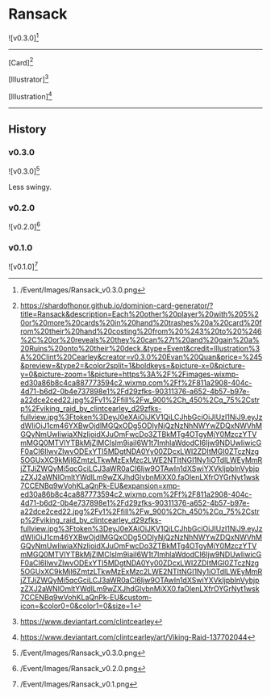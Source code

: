 # Ransack

![v0.3.0][^v0.3.0]

---

[Card][^Card]

[Illustrator][^Illustrator]

[Illustration][^Illustration]

---

## History

### v0.3.0

![v0.3.0][^v0.3.0]

Less swingy.

### v0.2.0

![v0.2.0][^v0.2.0]

### v0.1.0

![v0.1.0][^v0.1.0]

[^v0.1.0]: /Event/Images/Ransack_v0.1.png
[^v0.2.0]: /Event/Images/Ransack_v0.2.0.png
[^v0.3.0]: /Event/Images/Ransack_v0.3.0.png
[^Card]: https://shardofhonor.github.io/dominion-card-generator/?title=Ransack&description=Each%20other%20player%20with%205%20or%20more%20cards%20in%20hand%20trashes%20a%20card%20from%20their%20hand%20costing%20from%20%243%20to%20%246%2C%20or%20reveals%20they%20can%27t%20and%20gain%20a%20Ruins%20onto%20their%20deck.&type=Event&credit=Illustration%3A%20Clint%20Cearley&creator=v0.3.0%20Evan%20Quan&price=%245&preview=&type2=&color2split=1&boldkeys=&picture-x=0&picture-y=0&picture-zoom=1&picture=https%3A%2F%2Fimages-wixmp-ed30a86b8c4ca887773594c2.wixmp.com%2Ff%2F811a2908-404c-4d71-b6d2-0b4e737898e1%2Fd29zfks-90311376-a652-4b57-b97e-a22dce2ced22.jpg%2Fv1%2Ffill%2Fw_900%2Ch_450%2Cq_75%2Cstrp%2Fviking_raid_by_clintcearley_d29zfks-fullview.jpg%3Ftoken%3DeyJ0eXAiOiJKV1QiLCJhbGciOiJIUzI1NiJ9.eyJzdWIiOiJ1cm46YXBwOjdlMGQxODg5ODIyNjQzNzNhNWYwZDQxNWVhMGQyNmUwIiwiaXNzIjoidXJuOmFwcDo3ZTBkMTg4OTgyMjY0MzczYTVmMGQ0MTVlYTBkMjZlMCIsIm9iaiI6W1t7ImhlaWdodCI6Ijw9NDUwIiwicGF0aCI6IlwvZlwvODExYTI5MDgtNDA0Yy00ZDcxLWI2ZDItMGI0ZTczNzg5OGUxXC9kMjl6ZmtzLTkwMzExMzc2LWE2NTItNGI1Ny1iOTdlLWEyMmRjZTJjZWQyMi5qcGciLCJ3aWR0aCI6Ijw9OTAwIn1dXSwiYXVkIjpbInVybjpzZXJ2aWNlOmltYWdlLm9wZXJhdGlvbnMiXX0.faOlenLXfrOYGrNyt1wsk7CCENBq9wVohKLaQnPk-EU&expansion=xmp-ed30a86b8c4ca887773594c2.wixmp.com%2Ff%2F811a2908-404c-4d71-b6d2-0b4e737898e1%2Fd29zfks-90311376-a652-4b57-b97e-a22dce2ced22.jpg%2Fv1%2Ffill%2Fw_900%2Ch_450%2Cq_75%2Cstrp%2Fviking_raid_by_clintcearley_d29zfks-fullview.jpg%3Ftoken%3DeyJ0eXAiOiJKV1QiLCJhbGciOiJIUzI1NiJ9.eyJzdWIiOiJ1cm46YXBwOjdlMGQxODg5ODIyNjQzNzNhNWYwZDQxNWVhMGQyNmUwIiwiaXNzIjoidXJuOmFwcDo3ZTBkMTg4OTgyMjY0MzczYTVmMGQ0MTVlYTBkMjZlMCIsIm9iaiI6W1t7ImhlaWdodCI6Ijw9NDUwIiwicGF0aCI6IlwvZlwvODExYTI5MDgtNDA0Yy00ZDcxLWI2ZDItMGI0ZTczNzg5OGUxXC9kMjl6ZmtzLTkwMzExMzc2LWE2NTItNGI1Ny1iOTdlLWEyMmRjZTJjZWQyMi5qcGciLCJ3aWR0aCI6Ijw9OTAwIn1dXSwiYXVkIjpbInVybjpzZXJ2aWNlOmltYWdlLm9wZXJhdGlvbnMiXX0.faOlenLXfrOYGrNyt1wsk7CCENBq9wVohKLaQnPk-EU&custom-icon=&color0=0&color1=0&size=1
[^Illustrator]: https://www.deviantart.com/clintcearley
[^Illustration]: https://www.deviantart.com/clintcearley/art/Viking-Raid-137702044
